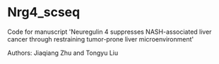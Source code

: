 # Nrg4_scseq

Code for manuscript 'Neuregulin 4 suppresses NASH-associated liver cancer through restraining tumor-prone liver microenvironment'

Authors: Jiaqiang Zhu and Tongyu Liu
